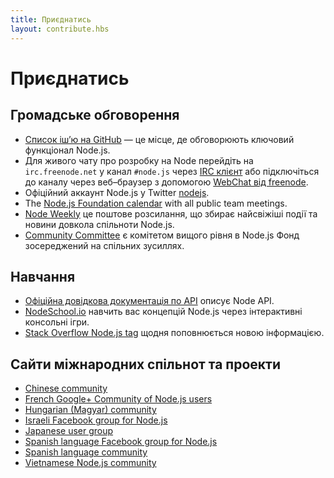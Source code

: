 ```yaml
---
title: Приєднатись
layout: contribute.hbs
---
```


# Приєднатись

## Громадське обговорення

- [Список іш’ю на GitHub](https://github.com/nodejs/node/issues) — це місце, де обговорюють ключовий функціонал Node.js.
- Для живого чату про розробку на Node перейдіть на `irc.freenode.net` у канал `#node.js` через [IRC клієнт](http://en.wikipedia.org/wiki/Comparison_of_Internet_Relay_Chat_clients) або підключіться до каналу через веб–браузер з допомогою [ WebChat від freenode](http://webchat.freenode.net/?channels=node.js).
- Офіційний аккаунт Node.js у Twitter [nodejs](https://twitter.com/nodejs).
- The [Node.js Foundation calendar](https://nodejs.org/calendar) with all public team meetings.
- [Node Weekly](http://nodeweekly.com) це поштове розсилання, що збирає найсвіжіші події та новини довкола спільноти Node.js.
- [Community Committee](https://github.com/nodejs/community-committee) є комітетом вищого рівня в Node.js Фонд зосереджений на спільних зусиллях.


## Навчання

- [Офіційна довідкова документація по API](/api) описує Node API.
- [NodeSchool.io](http://nodeschool.io) навчить вас концепцій Node.js через інтерактивні консольні ігри.
- [Stack Overflow Node.js tag](http://stackoverflow.com/questions/tagged/node.js) щодня поповнюється новою інформацією.


## Сайти міжнародних спільнот та проекти

- [Chinese community](http://cnodejs.org)
- [French Google+ Community of Node.js users](https://plus.google.com/communities/113346206415381691435)
- [Hungarian (Magyar) community](http://nodehun.blogspot.com/)
- [Israeli Facebook group for Node.js](https://www.facebook.com/groups/node.il/)
- [Japanese user group](http://nodejs.jp/)
- [Spanish language Facebook group for Node.js](https://www.facebook.com/groups/node.es/)
- [Spanish language community](http://nodehispano.com)
- [Vietnamese Node.js community](https://www.facebook.com/nodejs.vn/)
